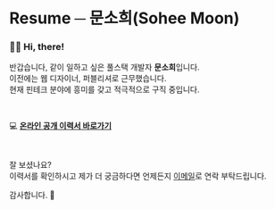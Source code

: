 # Resume ─ 문소희(Sohee Moon)

### 👋🏻 Hi, there!

반갑습니다, 같이 일하고 싶은 풀스택 개발자 **문소희**입니다.   
이전에는 웹 디자이너, 퍼블리셔로 근무했습니다.   
현재 핀테크 분야에 흥미를 갖고 적극적으로 구직 중입니다.

<br>

💻 [**온라인 공개 이력서 바로가기**](https://soheetech.github.io/resume/)

<br>

잘 보셨나요?   
이력서를 확인하시고 제가 더 궁금하다면 언제든지 [이메일](mailto:soheetech@gmail.com)로 연락 부탁드립니다.   

감사합니다. 🤗